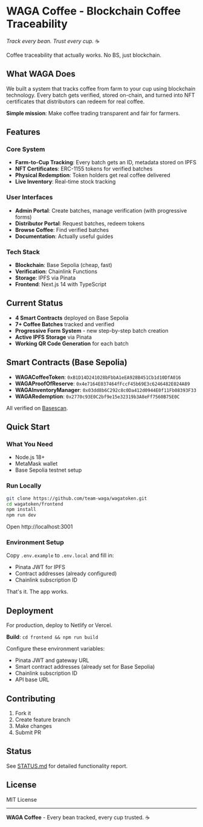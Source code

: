 # WAGA Coffee - Blockchain Coffee Traceability

*Track every bean. Trust every cup.* ☕

Coffee traceability that actually works. No BS, just blockchain.

## What WAGA Does

We built a system that tracks coffee from farm to your cup using blockchain technology. Every batch gets verified, stored on-chain, and turned into NFT certificates that distributors can redeem for real coffee.

**Simple mission**: Make coffee trading transparent and fair for farmers.

## Features

### Core System
- **Farm-to-Cup Tracking**: Every batch gets an ID, metadata stored on IPFS
- **NFT Certificates**: ERC-1155 tokens for verified batches
- **Physical Redemption**: Token holders get real coffee delivered
- **Live Inventory**: Real-time stock tracking

### User Interfaces
- **Admin Portal**: Create batches, manage verification (with progressive forms)
- **Distributor Portal**: Request batches, redeem tokens
- **Browse Coffee**: Find verified batches
- **Documentation**: Actually useful guides

### Tech Stack
- **Blockchain**: Base Sepolia (cheap, fast)
- **Verification**: Chainlink Functions
- **Storage**: IPFS via Pinata
- **Frontend**: Next.js 14 with TypeScript

## Current Status

- **4 Smart Contracts** deployed on Base Sepolia
- **7+ Coffee Batches** tracked and verified
- **Progressive Form System** - new step-by-step batch creation
- **Active IPFS Storage** via Pinata
- **Working QR Code Generation** for each batch

## Smart Contracts (Base Sepolia)

- **WAGACoffeeToken**: `0xB1D14D241028bFbbA1eEA928B451Cb1d10DfA016`
- **WAGAProofOfReserve**: `0x4e7164E037464fFccF45b69E3c6246482E024A89`
- **WAGAInventoryManager**: `0x03dd8b6C292c8c0Da412d0944E0f11Fb08393F33`
- **WAGARedemption**: `0x2770c93E0C2bf9e15e32319b3A8eFf7560B75E0C`

All verified on [Basescan](https://sepolia.basescan.org/).

## Quick Start

### What You Need
- Node.js 18+
- MetaMask wallet
- Base Sepolia testnet setup

### Run Locally
```bash
git clone https://github.com/team-waga/wagatoken.git
cd wagatoken/frontend
npm install
npm run dev
```

Open http://localhost:3001

### Environment Setup
Copy `.env.example` to `.env.local` and fill in:
- Pinata JWT for IPFS
- Contract addresses (already configured)
- Chainlink subscription ID

That's it. The app works.

## Deployment

For production, deploy to Netlify or Vercel. 

**Build**: `cd frontend && npm run build`

Configure these environment variables:
- Pinata JWT and gateway URL
- Smart contract addresses (already set for Base Sepolia)
- Chainlink subscription ID
- API base URL

## Contributing

1. Fork it
2. Create feature branch
3. Make changes
4. Submit PR

## Status

See [STATUS.md](STATUS.md) for detailed functionality report.

## License

MIT License

---

**WAGA Coffee** - Every bean tracked, every cup trusted. ☕